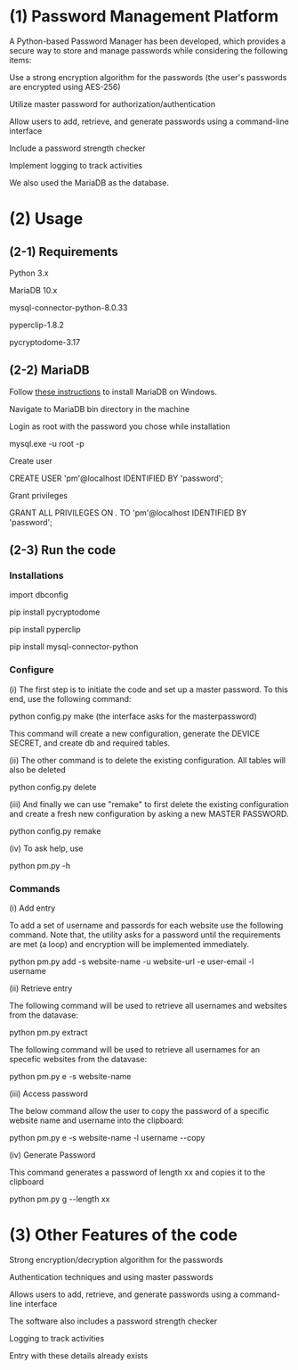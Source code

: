 # (1) Password Management Platform

A Python-based Password Manager has been developed, which provides a secure way to store and manage passwords while considering the following items:

Use a strong encryption algorithm for the passwords (the user's passwords are encrypted using AES-256)

Utilize master password for authorization/authentication

Allow users to add, retrieve, and generate passwords using a command-line interface

Include a password strength checker 

Implement logging to track activities  

We also used the MariaDB as the database. 


# (2) Usage
## (2-1) Requirements
Python 3.x

MariaDB 10.x

mysql-connector-python-8.0.33

pyperclip-1.8.2

pycryptodome-3.17

## (2-2) MariaDB

Follow [these instructions](https://www.mariadbtutorial.com/getting-started/install-mariadb/) to install MariaDB on Windows.

Navigate to MariaDB bin directory in the machine

Login as root with the password you chose while installation

mysql.exe -u root -p

Create user

CREATE USER 'pm'@localhost IDENTIFIED BY 'password';

Grant privileges

GRANT ALL PRIVILEGES ON *.* TO 'pm'@localhost IDENTIFIED BY 'password';



## (2-3) Run the code

### Installations

import dbconfig

pip install pycryptodome 

pip install pyperclip

pip install mysql-connector-python

### Configure

(i) The first step is to initiate the code and set up a master password. To this end, use the following command:

python config.py make (the interface asks for the masterpassword)

This command will create a new configuration, generate the DEVICE SECRET, and create db and required tables.

(ii) The other command is to delete the existing configuration. All tables will also be deleted 

python config.py delete

(iii) And finally we can use "remake" to first delete the existing configuration and create a fresh new configuration by asking a new MASTER PASSWORD.

python config.py remake

(iv) To ask help, use 

python pm.py -h

### Commands

(i) Add entry

To add a set of username and passords for each website use the following command. Note that, the utility asks for a password until the requirements are met (a loop) and encryption will be implemented immediately.

python pm.py add -s website-name -u website-url -e user-email -l username


(ii) Retrieve entry

The following command will be used to retrieve all usernames and websites from the datavase:

python pm.py extract

The following command will be used to retrieve all usernames for an specefic websites from the datavase:

python pm.py e -s website-name

(iii) Access password

The below command allow the user to copy the password of a specific website name and username into the clipboard:

python pm.py e -s website-name -l username --copy

(iv) Generate Password

This command generates a password of length xx and copies it to the clipboard

python pm.py g --length xx



# (3) Other Features of the code

Strong encryption/decryption algorithm for the passwords

Authentication techniques and using master passwords

Allows users to add, retrieve, and generate passwords using a command-line interface

The software also includes a password strength checker 

Logging to track activities  

Entry with these details already exists

